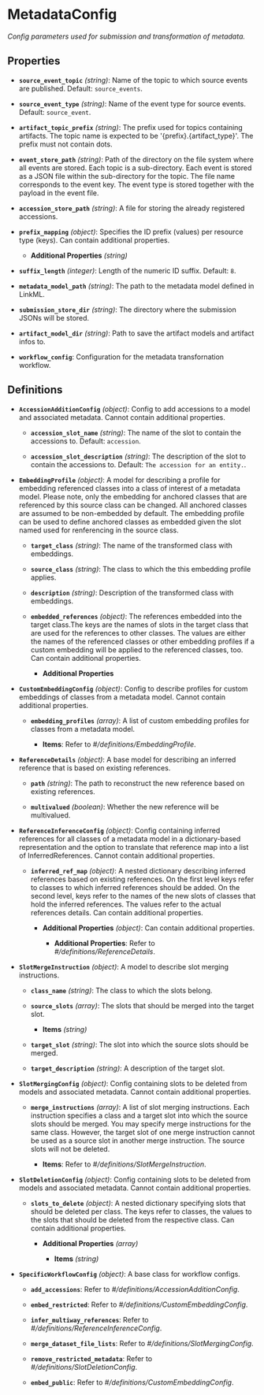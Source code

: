 # MetadataConfig


*Config parameters used for submission and transformation of metadata.*


## Properties


- **`source_event_topic`** *(string)*: Name of the topic to which source events are published. Default: `source_events`.

- **`source_event_type`** *(string)*: Name of the event type for source events. Default: `source_event`.

- **`artifact_topic_prefix`** *(string)*: The prefix used for topics containing artifacts. The topic name is expected to be '{prefix}.{artifact_type}'. The prefix must not contain dots.

- **`event_store_path`** *(string)*: Path of the directory on the file system where all events are stored. Each topic is a sub-directory. Each event is stored as a JSON file within the sub-directory for the topic. The file name corresponds to the event key. The event type is stored together with the payload in the event file.

- **`accession_store_path`** *(string)*: A file for storing the already registered accessions.

- **`prefix_mapping`** *(object)*: Specifies the ID prefix (values) per resource type (keys). Can contain additional properties.

  - **Additional Properties** *(string)*

- **`suffix_length`** *(integer)*: Length of the numeric ID suffix. Default: `8`.

- **`metadata_model_path`** *(string)*: The path to the metadata model defined in LinkML.

- **`submission_store_dir`** *(string)*: The directory where the submission JSONs will be stored.

- **`artifact_model_dir`** *(string)*: Path to save the artifact models and artifact infos to.

- **`workflow_config`**: Configuration for the metadata transfornation workflow.

## Definitions


- **`AccessionAdditionConfig`** *(object)*: Config to add accessions to a model and associated metadata. Cannot contain additional properties.

  - **`accession_slot_name`** *(string)*: The name of the slot to contain the accessions to. Default: `accession`.

  - **`accession_slot_description`** *(string)*: The description of the slot to contain the accessions to. Default: `The accession for an entity.`.

- **`EmbeddingProfile`** *(object)*: A model for describing a profile for embedding referenced classes into a class
of interest of a metadata model. Please note, only the embedding for anchored
classes that are referenced by this source class can be changed. All anchored
classes are assumed to be non-embedded by default. The embedding profile can be used
to define anchored classes as embedded given the slot named used for renferencing
in the source class.

  - **`target_class`** *(string)*: The name of the transformed class with embeddings.

  - **`source_class`** *(string)*: The class to which the this embedding profile applies.

  - **`description`** *(string)*: Description of the transformed class with embeddings.

  - **`embedded_references`** *(object)*: The references embedded into the target class.The keys are the names of slots in the target class that are used for  the references to other classes. The values are either the names of the referenced classes or other embedding profiles if a custom embedding will be applied to the referenced classes, too. Can contain additional properties.

    - **Additional Properties**

- **`CustomEmbeddingConfig`** *(object)*: Config to describe profiles for custom embeddings of classes from a metadata
model. Cannot contain additional properties.

  - **`embedding_profiles`** *(array)*: A list of custom embedding profiles for classes from a metadata model.

    - **Items**: Refer to *#/definitions/EmbeddingProfile*.

- **`ReferenceDetails`** *(object)*: A base model for describing an inferred reference that is based on existing
references.

  - **`path`** *(string)*: The path to reconstruct the new reference based on existing references.

  - **`multivalued`** *(boolean)*: Whether the new reference will be multivalued.

- **`ReferenceInferenceConfig`** *(object)*: Config containing inferred references for all classes of a metadata model in a
dictionary-based representation and the option to translate that reference map into
a list of InferredReferences. Cannot contain additional properties.

  - **`inferred_ref_map`** *(object)*: A nested dictionary describing inferred references based on existing references. On the first level keys refer to classes to which inferred references should be added. On the second level, keys refer to the names of the new slots of classes that hold the inferred references. The values refer to the actual references details. Can contain additional properties.

    - **Additional Properties** *(object)*: Can contain additional properties.

      - **Additional Properties**: Refer to *#/definitions/ReferenceDetails*.

- **`SlotMergeInstruction`** *(object)*: A model to describe slot merging instructions.

  - **`class_name`** *(string)*: The class to which the slots belong.

  - **`source_slots`** *(array)*: The slots that should be merged into the target slot.

    - **Items** *(string)*

  - **`target_slot`** *(string)*: The slot into which the source slots should be merged.

  - **`target_description`** *(string)*: A description of the target slot.

- **`SlotMergingConfig`** *(object)*: Config containing slots to be deleted from models and associated metadata. Cannot contain additional properties.

  - **`merge_instructions`** *(array)*: A list of slot merging instructions. Each instruction specifies a class and a target slot into which the source slots should be merged. You may specify merge instructions for the same class. However, the target slot of one merge instruction cannot be used as a source slot in another merge instruction. The source slots will not be deleted.

    - **Items**: Refer to *#/definitions/SlotMergeInstruction*.

- **`SlotDeletionConfig`** *(object)*: Config containing slots to be deleted from models and associated metadata. Cannot contain additional properties.

  - **`slots_to_delete`** *(object)*: A nested dictionary specifying slots that should be deleted per class. The keys refer to classes, the values to the slots that should be deleted from the respective class. Can contain additional properties.

    - **Additional Properties** *(array)*

      - **Items** *(string)*

- **`SpecificWorkflowConfig`** *(object)*: A base class for workflow configs.

  - **`add_accessions`**: Refer to *#/definitions/AccessionAdditionConfig*.

  - **`embed_restricted`**: Refer to *#/definitions/CustomEmbeddingConfig*.

  - **`infer_multiway_references`**: Refer to *#/definitions/ReferenceInferenceConfig*.

  - **`merge_dataset_file_lists`**: Refer to *#/definitions/SlotMergingConfig*.

  - **`remove_restricted_metadata`**: Refer to *#/definitions/SlotDeletionConfig*.

  - **`embed_public`**: Refer to *#/definitions/CustomEmbeddingConfig*.
